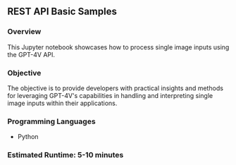 
## REST API Basic Samples

### Overview

This Jupyter notebook showcases how to process single image inputs using the GPT-4V API.

### Objective

The objective is to provide developers with practical insights and methods for leveraging GPT-4V's capabilities in handling and interpreting single image inputs within their applications.

### Programming Languages
 - Python

### Estimated Runtime: 5-10 minutes